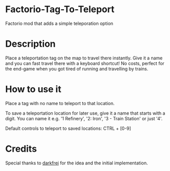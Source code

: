 # Factorio-Tag-To-Teleport
Factorio mod that adds a simple teleporation option

# Description

Place a teleportation tag on the map to travel there instantly. Give it a name and you can fast travel there with a keyboard shortcut! No costs, perfect for the end-game when you got tired of running and travelling by trains.

# How to use it

Place a tag with no name to teleport to that location.

To save a teleportation location for later use, give it a name that starts with a digit. You can name it e.g. '1 Refinery', '2: Iron', '3 - Train Station' or just '4'.

Default controls to teleport to saved locations: CTRL + [0-9]

# Credits

Special thanks to [darkfrei](https://www.patreon.com/darkfrei) for the idea and the initial implementation.
